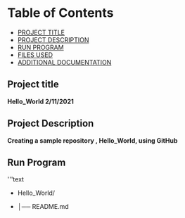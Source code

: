 # Table of Contents

- [PROJECT TITLE](#Project-Title)
- [PROJECT DESCRIPTION](#Project-Description)
- [RUN PROGRAM](#Run-program)
- [FILES USED](#files-used)
- [ADDITIONAL DOCUMENTATION](#additional-documentation)

## Project title

**Hello_World 2/11/2021**

## Project Description

**Creating a sample repository , Hello_World,  using GitHub**

## Run Program

'''text
- Hello_World/

- │── README.md
  
